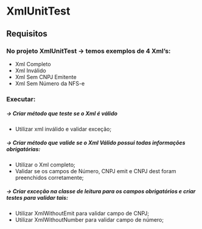 # XmlUnitTest 

## Requisitos
### No projeto XmlUnitTest -> temos exemplos de 4 Xml’s:
- Xml Completo
- Xml Inválido
- Xml Sem CNPJ Emitente
- Xml Sem Número da NFS-e

### Executar:
##### ->  Criar método que teste se o Xml é válido
- Utilizar xml inválido e validar exceção;
  
##### -> Criar método que valide se o Xml Válido possui todas informações obrigatórias:
- Utilizar o Xml completo;
- Validar se os campos de Número, CNPJ emit e CNPJ dest foram preenchidos corretamente;
  
##### ->  Criar exceção na classe de leitura para os campos obrigatórios e criar testes para validar tais:
- Utilizar XmlWithoutEmit para validar campo de CNPJ;
- Utilizar XmlWithoutNumber para validar campo de número;
